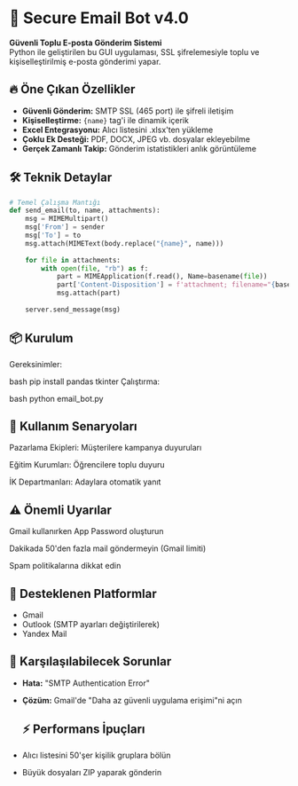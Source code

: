 # 📧 Secure Email Bot v4.0

**Güvenli Toplu E-posta Gönderim Sistemi**  
Python ile geliştirilen bu GUI uygulaması, SSL şifrelemesiyle toplu ve kişiselleştirilmiş e-posta gönderimi yapar.


## 🔥 Öne Çıkan Özellikler
- **Güvenli Gönderim:** SMTP SSL (465 port) ile şifreli iletişim
- **Kişiselleştirme:** `{name}` tag'i ile dinamik içerik
- **Excel Entegrasyonu:** Alıcı listesini .xlsx'ten yükleme
- **Çoklu Ek Desteği:** PDF, DOCX, JPEG vb. dosyalar ekleyebilme
- **Gerçek Zamanlı Takip:** Gönderim istatistikleri anlık görüntüleme

## 🛠 Teknik Detaylar
```python
# Temel Çalışma Mantığı
def send_email(to, name, attachments):
    msg = MIMEMultipart()
    msg['From'] = sender
    msg['To'] = to
    msg.attach(MIMEText(body.replace("{name}", name)))
    
    for file in attachments:
        with open(file, "rb") as f:
            part = MIMEApplication(f.read(), Name=basename(file))
            part['Content-Disposition'] = f'attachment; filename="{basename(file)}"'
            msg.attach(part)
    
    server.send_message(msg)
```
## 📦 Kurulum

Gereksinimler:

bash
pip install pandas tkinter
Çalıştırma:

bash
python email_bot.py

## 🎯 Kullanım Senaryoları
Pazarlama Ekipleri: Müşterilere kampanya duyuruları

Eğitim Kurumları: Öğrencilere toplu duyuru

İK Departmanları: Adaylara otomatik yanıt

## ⚠️ Önemli Uyarılar
Gmail kullanırken App Password oluşturun

Dakikada 50'den fazla mail göndermeyin (Gmail limiti)

Spam politikalarına dikkat edin

## 🔗 Desteklenen Platformlar
- Gmail
- Outlook (SMTP ayarları değiştirilerek)
- Yandex Mail

## 🐞 Karşılaşılabilecek Sorunlar
- **Hata:** "SMTP Authentication Error"  
- **Çözüm:** Gmail'de "Daha az güvenli uygulama erişimi"ni açın

  ## ⚡ Performans İpuçları
- Alıcı listesini 50'şer kişilik gruplara bölün
- Büyük dosyaları ZIP yaparak gönderin

